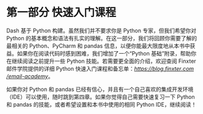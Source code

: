 # 第一部分 快速入门课程

Dash 基于 Python 构建。虽然我们并不要求你是 Python 专家，但我们希望你对 Python 的基本概念和语法有扎实的理解。在这一部分，我们将回顾你需要了解的最相关的 Python、PyCharm 和 pandas 信息，以便你能最大限度地从本书中获益。如果你在阅读代码时感到困难，我们增加了一个“Python 基础”附录，帮助你在继续阅读之前提升一些 Python 技能。若需要更全面的介绍，欢迎查阅 Finxter 邮件学院提供的详细 Python 快速入门课程和备忘单：[*https://<wbr>blog<wbr>.finxter<wbr>.com<wbr>/email<wbr>-academy*](https://blog.finxter.com/email-academy)。

如果你对 Python 和 pandas 已经有信心，并且有一个自己喜欢的集成开发环境（IDE）可以使用，随时跳到第四章。如果你觉得自己需要快速复习一下 Python 和 pandas 的技能，或者希望设置和本书中使用的相同 Python IDE，继续阅读！

